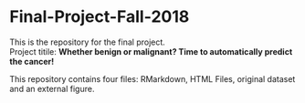 # Final-Project-Fall-2018

This is the repository for the final project.  
Project titile: **Whether benign or malignant? Time to automatically predict the cancer!**  
  
This repository contains four files: RMarkdown, HTML Files, original dataset and an external figure.

